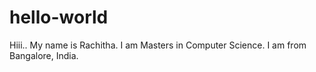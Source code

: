 # hello-world

Hiii..
My name is Rachitha. 
I am Masters in Computer Science.
I am from Bangalore, India.
